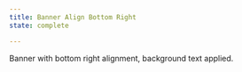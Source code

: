 ```yaml
---
title: Banner Align Bottom Right 
state: complete

---
```

Banner with bottom right alignment, background text applied.